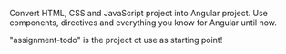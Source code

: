 Convert HTML, CSS and JavaScript project into Angular project. Use components, directives and everything you know for Angular until now.

"assignment-todo" is the project ot use as starting point!
